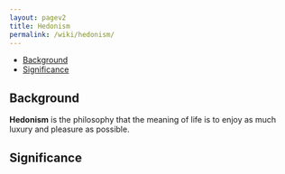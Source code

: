 ```yaml
---
layout: pagev2
title: Hedonism
permalink: /wiki/hedonism/
---
```

- [Background](#background)
- [Significance](#significance)

## Background

**Hedonism** is the philosophy that the meaning of life is to enjoy as much luxury and pleasure as possible.

## Significance
